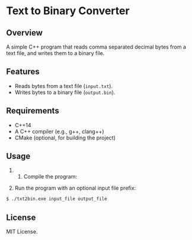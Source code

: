 # Text to Binary Converter

## Overview

A simple C++ program that reads comma separated decimal bytes from a text file, and writes them to a binary file.

## Features

- Reads bytes from a text file (`input.txt`).
- Writes bytes to a binary file (`output.bin`).

## Requirements

- C++14
- A C++ compiler (e.g., g++, clang++)
- CMake (optional, for building the project)

## Usage

1. 1. Compile the program:
    
2. Run the program with an optional input file prefix:

```bash
$ ./txt2bin.exe input_file output_file
```    

## License

MIT License.